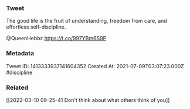 ### Tweet
The good life is the fruit of understanding, freedom from care, and effortless self-discipline.

@QueenHebbz https://t.co/997YBm6S9P

### Metadata
Tweet ID: 1413333937141604352
Created At: 2021-07-09T03:07:23.000Z
#discipline

### Related
[[2022-03-10 09-25-41 Don't think about what others think of you]]

